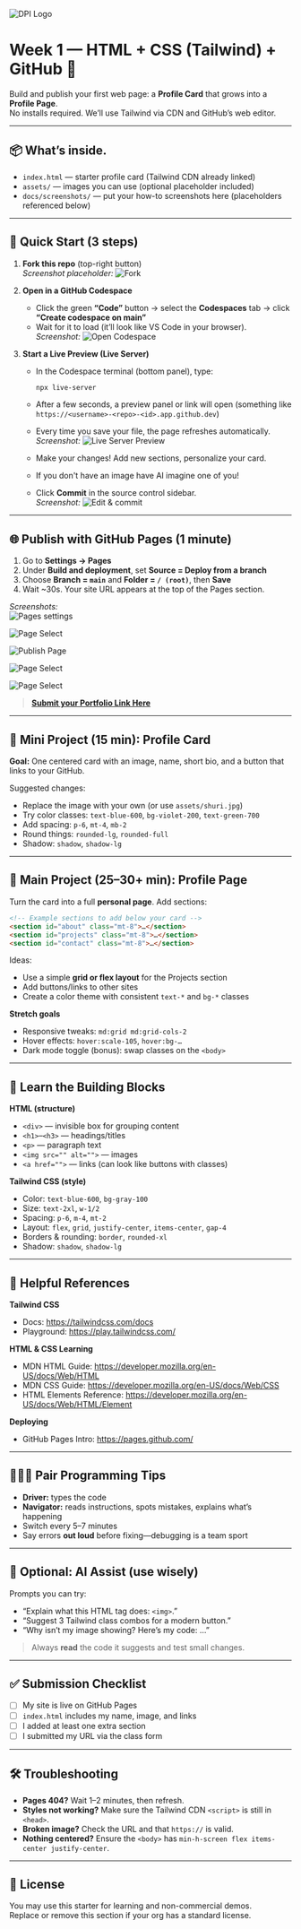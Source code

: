 ![DPI Logo](docs/dpi%20header.jpeg)
# Week 1 — HTML + CSS (Tailwind) + GitHub 🚀

Build and publish your first web page: a **Profile Card** that grows into a **Profile Page**.  
No installs required. We’ll use Tailwind via CDN and GitHub’s web editor.

---

## 📦 What’s inside.     
- `index.html` — starter profile card (Tailwind CDN already linked)
- `assets/` — images you can use (optional placeholder included)
- `docs/screenshots/` — put your how-to screenshots here (placeholders referenced below)

---

## 🧭 Quick Start (3 steps)

1. **Fork this repo** (top-right button)  
   _Screenshot placeholder:_ ![Fork](docs/screenshots/fork_screenshot.png)

2. **Open in a GitHub Codespace**  
   - Click the green **“Code”** button → select the **Codespaces** tab → click **“Create codespace on main”**  
   - Wait for it to load (it’ll look like VS Code in your browser).  
   _Screenshot:_ ![Open Codespace](docs/screenshots/codeSpace_screenshot.png)

3. **Start a Live Preview (Live Server)**  
   - In the Codespace terminal (bottom panel), type:  
     ```bash
     npx live-server
     ```  
   - After a few seconds, a preview panel or link will open (something like `https://<username>-<repo>-<id>.app.github.dev`)  
   - Every time you save your file, the page refreshes automatically.  
   _Screenshot:_ ![Live Server Preview](docs/screenshots/live_server_screenshot.png)


   - Make your changes! Add new sections, personalize your card. 
   - If you don't have an image have AI imagine one of you!
   - Click **Commit** in the source control sidebar.  
   _Screenshot:_ ![Edit & commit](docs/screenshots/commit_screenshot.png)

---

## 🌐 Publish with GitHub Pages (1 minute)

1. Go to **Settings → Pages**  
2. Under **Build and deployment**, set **Source = Deploy from a branch**  
3. Choose **Branch = `main`** and **Folder = `/ (root)`**, then **Save**  
4. Wait ~30s. Your site URL appears at the top of the Pages section.

_Screenshots:_  
![Pages settings](docs/screenshots/settings_screenshot.png)  

![Page Select](docs/screenshots/pages_select_screenshot.png)

![Publish Page](docs/screenshots/publish_screenshot.png)

![Page Select](docs/screenshots/deployment_screenshot.png)

![Page Select](docs/screenshots/deployment_url_screenshot.png)

> **[Submit your Portfolio Link Here](https://forms.gle/cBCUSPbZxeV5LEJx8)**

---

## 🧩 Mini Project (15 min): Profile Card

**Goal:** One centered card with an image, name, short bio, and a button that links to your GitHub.

Suggested changes:
- Replace the image with your own (or use `assets/shuri.jpg`)
- Try color classes: `text-blue-600`, `bg-violet-200`, `text-green-700`
- Add spacing: `p-6`, `mt-4`, `mb-2`
- Round things: `rounded-lg`, `rounded-full`
- Shadow: `shadow`, `shadow-lg`

---

## 🚀 Main Project (25–30+ min): Profile Page

Turn the card into a full **personal page**. Add sections:

```html
<!-- Example sections to add below your card -->
<section id="about" class="mt-8">…</section>
<section id="projects" class="mt-8">…</section>
<section id="contact" class="mt-8">…</section>
```

Ideas:
- Use a simple **grid or flex layout** for the Projects section
- Add buttons/links to other sites
- Create a color theme with consistent `text-*` and `bg-*` classes

**Stretch goals**
- Responsive tweaks: `md:grid md:grid-cols-2`
- Hover effects: `hover:scale-105`, `hover:bg-…`
- Dark mode toggle (bonus): swap classes on the `<body>`

---

## 🧠 Learn the Building Blocks

**HTML (structure)**
- `<div>` — invisible box for grouping content  
- `<h1>`–`<h3>` — headings/titles  
- `<p>` — paragraph text  
- `<img src="" alt="">` — images  
- `<a href="">` — links (can look like buttons with classes)

**Tailwind CSS (style)**
- Color: `text-blue-600`, `bg-gray-100`
- Size: `text-2xl`, `w-1/2`
- Spacing: `p-6`, `m-4`, `mt-2`
- Layout: `flex`, `grid`, `justify-center`, `items-center`, `gap-4`
- Borders & rounding: `border`, `rounded-xl`
- Shadow: `shadow`, `shadow-lg`

---

## 🔗 Helpful References

**Tailwind CSS**
- Docs: https://tailwindcss.com/docs  
- Playground: https://play.tailwindcss.com/

**HTML & CSS Learning**
- MDN HTML Guide: https://developer.mozilla.org/en-US/docs/Web/HTML  
- MDN CSS Guide: https://developer.mozilla.org/en-US/docs/Web/CSS  
- HTML Elements Reference: https://developer.mozilla.org/en-US/docs/Web/HTML/Element

**Deploying**
- GitHub Pages Intro: https://pages.github.com/

---

## 🧑‍🤝‍🧑 Pair Programming Tips

- **Driver:** types the code  
- **Navigator:** reads instructions, spots mistakes, explains what’s happening  
- Switch every 5–7 minutes  
- Say errors **out loud** before fixing—debugging is a team sport

---

## 🤖 Optional: AI Assist (use wisely)

Prompts you can try:
- “Explain what this HTML tag does: `<img>`.”  
- “Suggest 3 Tailwind class combos for a modern button.”  
- “Why isn’t my image showing? Here’s my code: …”  

> Always **read** the code it suggests and test small changes.

---

## ✅ Submission Checklist

- [ ] My site is live on GitHub Pages  
- [ ] `index.html` includes my name, image, and links  
- [ ] I added at least one extra section  
- [ ] I submitted my URL via the class form

---

## 🛠️ Troubleshooting

- **Pages 404?** Wait 1–2 minutes, then refresh.  
- **Styles not working?** Make sure the Tailwind CDN `<script>` is still in `<head>`.  
- **Broken image?** Check the URL and that `https://` is valid.  
- **Nothing centered?** Ensure the `<body>` has `min-h-screen flex items-center justify-center`.

---

## 📄 License

You may use this starter for learning and non-commercial demos.  
Replace or remove this section if your org has a standard license.
